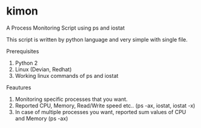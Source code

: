 # kimon
A Process Monitoring Script using ps and iostat

This script is written by python language and very simple with single file. 

Prerequisites
1. Python 2
2. Linux (Devian, Redhat)
3. Working linux commands of ps and iostat

Feautures
1. Monitoring specific processes that you want.
2. Reported CPU, Memory, Read/Write speed etc.. (ps -ax, iostat, iostat -x)
3. In case of multiple processes you want, reported sum values of CPU and Memory (ps -ax)

